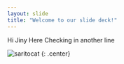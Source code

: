 ```yaml
---
layout: slide
title: "Welcome to our slide deck!"
---
```


Hi Jiny Here
Checking in another line

![saritocat](https://octodex.github.com/images/saritocat.png)
{: .center}
